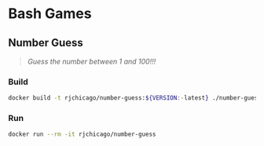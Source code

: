 # Bash Games

## Number Guess

> *Guess the number between 1 and 100!!!*

### Build

``` sh
docker build -t rjchicago/number-guess:${VERSION:-latest} ./number-guess
```

### Run

``` sh
docker run --rm -it rjchicago/number-guess
```
